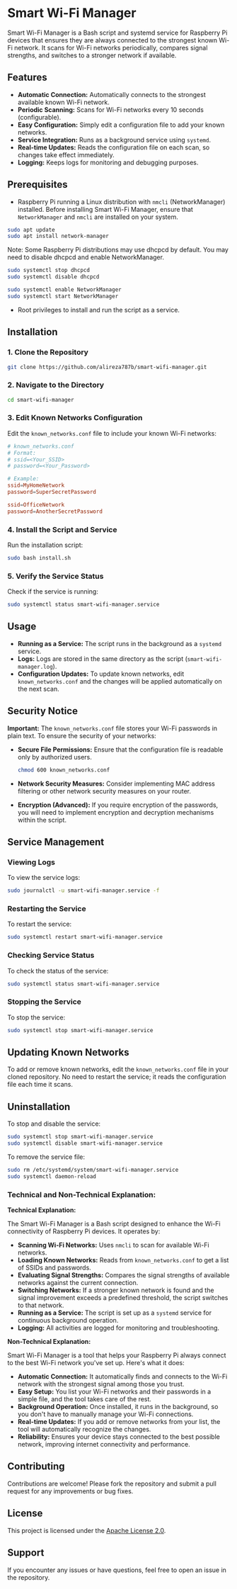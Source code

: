 # Smart Wi-Fi Manager

Smart Wi-Fi Manager is a Bash script and systemd service for Raspberry Pi devices that ensures they are always connected to the strongest known Wi-Fi network. It scans for Wi-Fi networks periodically, compares signal strengths, and switches to a stronger network if available.

## Features

- **Automatic Connection:** Automatically connects to the strongest available known Wi-Fi network.
- **Periodic Scanning:** Scans for Wi-Fi networks every 10 seconds (configurable).
- **Easy Configuration:** Simply edit a configuration file to add your known networks.
- **Service Integration:** Runs as a background service using `systemd`.
- **Real-time Updates:** Reads the configuration file on each scan, so changes take effect immediately.
- **Logging:** Keeps logs for monitoring and debugging purposes.

## Prerequisites

- Raspberry Pi running a Linux distribution with `nmcli` (NetworkManager) installed. Before installing Smart Wi-Fi Manager, ensure that `NetworkManager` and `nmcli` are installed on your system.
  
```bash
sudo apt update
sudo apt install network-manager
```

Note: Some Raspberry Pi distributions may use dhcpcd by default. You may need to disable dhcpcd and enable NetworkManager.
```bash
sudo systemctl stop dhcpcd
sudo systemctl disable dhcpcd

sudo systemctl enable NetworkManager
sudo systemctl start NetworkManager
```

- Root privileges to install and run the script as a service.



## Installation

### 1. Clone the Repository

```bash
git clone https://github.com/alireza787b/smart-wifi-manager.git
```

### 2. Navigate to the Directory

```bash
cd smart-wifi-manager
```

### 3. Edit Known Networks Configuration

Edit the `known_networks.conf` file to include your known Wi-Fi networks:

```conf
# known_networks.conf
# Format:
# ssid=<Your_SSID>
# password=<Your_Password>

# Example:
ssid=MyHomeNetwork
password=SuperSecretPassword

ssid=OfficeNetwork
password=AnotherSecretPassword
```

### 4. Install the Script and Service

Run the installation script:

```bash
sudo bash install.sh
```

### 5. Verify the Service Status

Check if the service is running:

```bash
sudo systemctl status smart-wifi-manager.service
```

## Usage

- **Running as a Service:** The script runs in the background as a `systemd` service.
- **Logs:** Logs are stored in the same directory as the script (`smart-wifi-manager.log`).
- **Configuration Updates:** To update known networks, edit `known_networks.conf` and the changes will be applied automatically on the next scan.

## Security Notice

**Important:** The `known_networks.conf` file stores your Wi-Fi passwords in plain text. To ensure the security of your networks:

- **Secure File Permissions:** Ensure that the configuration file is readable only by authorized users.

  ```bash
  chmod 600 known_networks.conf
  ```

- **Network Security Measures:** Consider implementing MAC address filtering or other network security measures on your router.

- **Encryption (Advanced):** If you require encryption of the passwords, you will need to implement encryption and decryption mechanisms within the script.

## Service Management

### Viewing Logs

To view the service logs:

```bash
sudo journalctl -u smart-wifi-manager.service -f
```

### Restarting the Service

To restart the service:

```bash
sudo systemctl restart smart-wifi-manager.service
```

### Checking Service Status

To check the status of the service:

```bash
sudo systemctl status smart-wifi-manager.service
```

### Stopping the Service

To stop the service:

```bash
sudo systemctl stop smart-wifi-manager.service
```

## Updating Known Networks

To add or remove known networks, edit the `known_networks.conf` file in your cloned repository. No need to restart the service; it reads the configuration file each time it scans.

## Uninstallation

To stop and disable the service:

```bash
sudo systemctl stop smart-wifi-manager.service
sudo systemctl disable smart-wifi-manager.service
```

To remove the service file:

```bash
sudo rm /etc/systemd/system/smart-wifi-manager.service
sudo systemctl daemon-reload
```


### **Technical and Non-Technical Explanation:**

**Technical Explanation:**

The Smart Wi-Fi Manager is a Bash script designed to enhance the Wi-Fi connectivity of Raspberry Pi devices. It operates by:

- **Scanning Wi-Fi Networks:** Uses `nmcli` to scan for available Wi-Fi networks.
- **Loading Known Networks:** Reads from `known_networks.conf` to get a list of SSIDs and passwords.
- **Evaluating Signal Strengths:** Compares the signal strengths of available networks against the current connection.
- **Switching Networks:** If a stronger known network is found and the signal improvement exceeds a predefined threshold, the script switches to that network.
- **Running as a Service:** The script is set up as a `systemd` service for continuous background operation.
- **Logging:** All activities are logged for monitoring and troubleshooting.

**Non-Technical Explanation:**

Smart Wi-Fi Manager is a tool that helps your Raspberry Pi always connect to the best Wi-Fi network you've set up. Here's what it does:

- **Automatic Connection:** It automatically finds and connects to the Wi-Fi network with the strongest signal among those you trust.
- **Easy Setup:** You list your Wi-Fi networks and their passwords in a simple file, and the tool takes care of the rest.
- **Background Operation:** Once installed, it runs in the background, so you don't have to manually manage your Wi-Fi connections.
- **Real-time Updates:** If you add or remove networks from your list, the tool will automatically recognize the changes.
- **Reliability:** Ensures your device stays connected to the best possible network, improving internet connectivity and performance.

## Contributing

Contributions are welcome! Please fork the repository and submit a pull request for any improvements or bug fixes.

## License

This project is licensed under the [Apache License 2.0](LICENSE).

## Support

If you encounter any issues or have questions, feel free to open an issue in the repository.



